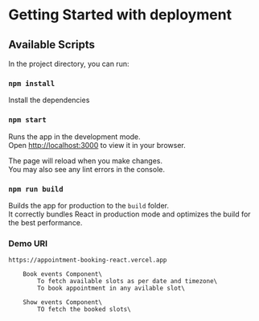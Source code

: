 # Getting Started with deployment

## Available Scripts

In the project directory, you can run:

### `npm install`

Install the dependencies

### `npm start`

Runs the app in the development mode.\
Open [http://localhost:3000](http://localhost:3000) to view it in your browser.

The page will reload when you make changes.\
You may also see any lint errors in the console.


### `npm run build` 

Builds the app for production to the `build` folder.\
It correctly bundles React in production mode and optimizes the build for the best performance.

### Demo URl 
    https://appointment-booking-react.vercel.app

        Book events Component\
            To fetch available slots as per date and timezone\
            To book appointment in any avilable slot\

        Show events Component\
            TO fetch the booked slots\




